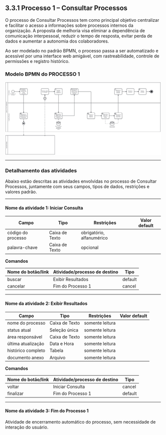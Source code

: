 ## 3.3.1 Processo 1 – Consultar Processos

O processo de Consultar Processos tem como principal objetivo centralizar e facilitar o acesso a informações sobre processos internos da organização. A proposta de melhoria visa eliminar a dependência de comunicação interpessoal, reduzir o tempo de resposta, evitar perda de dados e aumentar a autonomia dos colaboradores.

Ao ser modelado no padrão BPMN, o processo passa a ser automatizado e acessível por uma interface web amigável, com rastreabilidade, controle de permissões e registro histórico.

### Modelo BPMN do PROCESSO 1

![Modelo BPMN - Consultar Processos](/docs/images/bpmn_to_be_consultar_processo.png)

---

### Detalhamento das atividades

Abaixo estão descritas as atividades envolvidas no processo de Consultar Processos, juntamente com seus campos, tipos de dados, restrições e valores padrão.

---

#### Nome da atividade 1: Iniciar Consulta

| Campo        | Tipo          | Restrições                  | Valor default |
|--------------|---------------|------------------------------|---------------|
| código do processo | Caixa de Texto  | obrigatório, alfanumérico       |               |
| palavra-chave      | Caixa de Texto  | opcional                         |               |

**Comandos**

| Nome do botão/link | Atividade/processo de destino | Tipo     |
|--------------------|-------------------------------|----------|
| buscar             | Exibir Resultados             | default  |
| cancelar           | Fim do Processo 1             | cancel   |

---

#### Nome da atividade 2: Exibir Resultados

| Campo              | Tipo           | Restrições                      | Valor default |
|--------------------|----------------|----------------------------------|---------------|
| nome do processo   | Caixa de Texto | somente leitura                  |               |
| status atual       | Seleção única  | somente leitura                  |               |
| área responsável   | Caixa de Texto | somente leitura                  |               |
| última atualização | Data e Hora    | somente leitura                  |               |
| histórico completo | Tabela         | somente leitura                  |               |
| documento anexo    | Arquivo        | somente leitura                  |               |

**Comandos**

| Nome do botão/link | Atividade/processo de destino | Tipo     |
|--------------------|-------------------------------|----------|
| voltar             | Iniciar Consulta              | cancel   |
| finalizar          | Fim do Processo 1             | default  |

---

#### Nome da atividade 3: Fim do Processo 1

Atividade de encerramento automático do processo, sem necessidade de interação do usuário.
